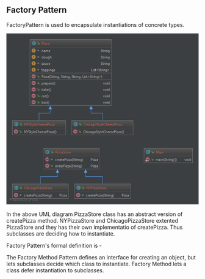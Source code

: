## Factory Pattern

FactoryPattern is used to encapsulate instantiations of concrete types.

![alt text](https://raw.githubusercontent.com/ronniegnr/design-pattern/master/src/bd/com/ronnie/factory/factory.png)


In the above UML diagram PizzaStore class has an abstract version of createPizza method. NYPizzaStore and ChicagoPizzaStore extented PizzaStore and they has their own implementatio of createPizza. Thus subclasses are deciding how to instantiate.  

Factory Pattern's formal definition is - 

The Factory Method Pattern defines an interface for creating an object, but lets subclasses decide which class to instantiate. Factory Method lets a class defer instantiation to subclasses. 
